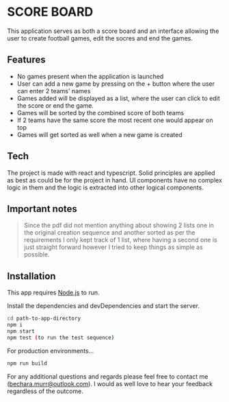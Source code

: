 # SCORE BOARD

This application serves as both a score board and an interface allowing the user to create football games, edit the socres and end the games.

## Features

- No games present when the application is launched
- User can add a new game by pressing on the + button where the user can enter 2 teams' names
- Games added will be displayed as a list, where the user can click to edit the score or end the game.
- Games will be sorted by the combined score of both teams
- If 2 teams have the same score the most recent one would appear on top
- Games will get sorted as well when a new game is created

## Tech

The project is made with react and typescript. Solid principles are applied as best as could be for the project in hand. UI components have no complex logic in them and the logic is extracted into other logical components.

## Important notes

> Since the pdf did not mention anything about showing 2 lists
> one in the original creation sequence and another sorted as per the requirements
> I only kept track of 1 list, where having a second one is just straight forward
> however I tried to keep things as simple as possible.

## Installation

This app requires [Node.js](https://nodejs.org/) to run.

Install the dependencies and devDependencies and start the server.

```sh
cd path-to-app-directory
npm i
npm start
npm test (to run the test sequence)
```

For production environments...

```sh
npm run build
```

For any additional questions and regards please feel free to contact me (bechara.murr@outlook.com).
I would as well love to hear your feedback regardless of the outcome.
